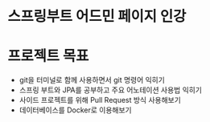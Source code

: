 # 스프링부트 어드민 페이지 인강

# 프로젝트 목표
  * git을 터미널로 함께 사용하면서 git 명령어 익히기
  * 스프링 부트와 JPA를 공부하고 주요 어노테이션 사용법 익히기
  * 사이드 프로젝트를 위해 Pull Request 방식 사용해보기
  * 데이터베이스를 Docker로 이용해보기
